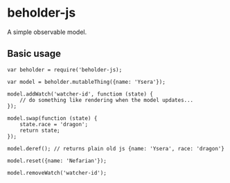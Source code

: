 # beholder-js
A simple observable model.

## Basic usage

    var beholder = require('beholder-js);
    
    var model = beholder.mutableThing({name: 'Ysera'});
    
    model.addWatch('watcher-id', functiom (state) {
        // do something like rendering when the model updates...
    });
    
    model.swap(function (state) {
        state.race = 'dragon';
        return state;
    });
    
    model.deref(); // returns plain old js {name: 'Ysera', race: 'dragon'}
    
    model.reset({name: 'Nefarian'});
    
    model.removeWatch('watcher-id');
    
    
    
    
    

